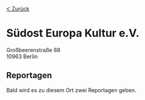 [&#5176; Zurück](/map)
# Südost Europa Kultur e.V.

Großbeerenstraße 88
<br />10963 Berlin

## Reportagen

Bald wird es zu diesem Ort zwei Reportagen geben.

